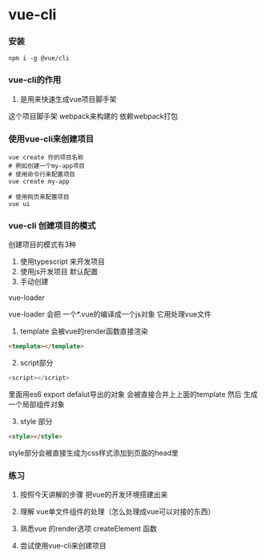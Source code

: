 # vue-cli

### 安装
```shell
npm i -g @vue/cli
```

### vue-cli的作用

1. 是用来快速生成vue项目脚手架

这个项目脚手架 webpack来构建的 依赖webpack打包

### 使用vue-cli来创建项目

```shell
vue create 你的项目名称
# 例如创建一个my-app项目
# 使用命令行来配置项目
vue create my-app

# 使用网页来配置项目
vue ui
```


### vue-cli 创建项目的模式

创建项目的模式有3种

1. 使用typescript 来开发项目
2. 使用js开发项目 默认配置
3. 手动创建


vue-loader

vue-loader 会把 一个*.vue的编译成一个js对象
它用处理vue文件

1. template 会被vue的render函数直接渲染
```html
<template></template>
```
2. script部分
```js
<script></script>
```

里面用es6 export defalut导出的对象 会被直接合并上上面的template 然后 生成一个局部组件对象

3. style 部分
```html
<style></style>
```
style部分会被直接生成为css样式添加到页面的head里

### 练习

1. 按照今天讲解的步骤 把vue的开发环境搭建出来
2. 理解 vue单文件组件的处理（怎么处理成vue可以对接的东西）
3. 熟悉vue 的render选项 createElement 函数


4. 尝试使用vue-cli来创建项目